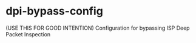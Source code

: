 # dpi-bypass-config
(USE THIS FOR GOOD INTENTION) Configuration for bypassing ISP Deep Packet Inspection

